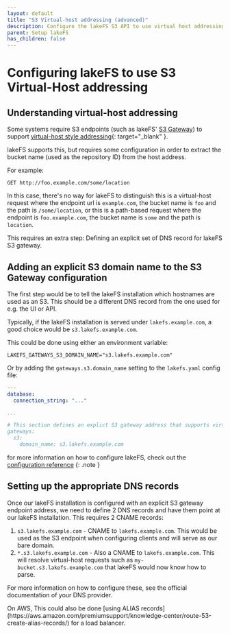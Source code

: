 ```yaml
---
layout: default
title: "S3 Virtual-host addressing (advanced)"
description: Configure the lakeFS S3 API to use virtual host addressing 
parent: Setup lakeFS
has_children: false
---
```


# Configuring lakeFS to use S3 Virtual-Host addressing

## Understanding virtual-host addressing

Some systems require S3 endpoints (such as lakeFS' [S3 Gateway](../understand/architecture.md#s3-gateway)) to support [virtual-host style addressing](https://docs.aws.amazon.com/AmazonS3/latest/userguide/VirtualHosting.html){: target="_blank" }.

lakeFS supports this, but requires some configuration in order to extract the bucket name (used as the repository ID) from the host address.

For example:

```text
GET http://foo.example.com/some/location
```

In this case, there's no way for lakeFS to distinguish this is a virtual-host request where the endpoint url is `example.com`, the bucket name is `foo` and the path is `/some/location`,
or this is a path-based request where the endpoint is `foo.example.com`, the bucket name is `some` and the path is `location`.

This requires an extra step: Defining an explicit set of DNS record for lakeFS S3 gateway.

## Adding an explicit S3 domain name to the S3 Gateway configuration

The first step would be to tell the lakeFS installation which hostnames are used as an S3. This should be a different DNS record from the one used for e.g. the UI or API.

Typically, if the lakeFS installation is served under `lakefs.example.com`, a good choice would be `s3.lakefs.example.com`.

This could be done using either an environment variable:

```shell
LAKEFS_GATEWAYS_S3_DOMAIN_NAME="s3.lakefs.example.com"
```

Or by adding the `gateways.s3.domain_name` setting to the `lakefs.yaml` config file:

```yaml
---
database:
  connection_string: "..."

...

# This section defines an explict S3 gateway address that supports virtual-host addressing
gateways:
  s3:
    domain_name: s3.lakefs.example.com
```

for more information on how to configure lakeFS, check out the [configuration reference](../reference/configuration.md)
{: .note }

## Setting up the appropriate DNS records

Once our lakeFS installation is configured with an explicit S3 gateway endpoint address, we need to define 2 DNS records and have them point at our lakeFS installation.
This requires 2 CNAME records:

1. `s3.lakefs.example.com` - CNAME to `lakefs.example.com`. This would be used as the S3 endpoint when configuring clients and will serve as our bare domain.
1. `*.s3.lakefs.example.com` - Also a CNAME to `lakefs.example.com`. This will resolve virtual-host requests such as `my-bucket.s3.lakefs.example.com` that lakeFS would now know how to parse.


<div class="note">
   <p>For more information on how to configure these, see the official documentation of your DNS provider.</p>
   <p>On AWS, This could also be done [using ALIAS records](https://aws.amazon.com/premiumsupport/knowledge-center/route-53-create-alias-records/) for a load balancer.</p> 
</div>
